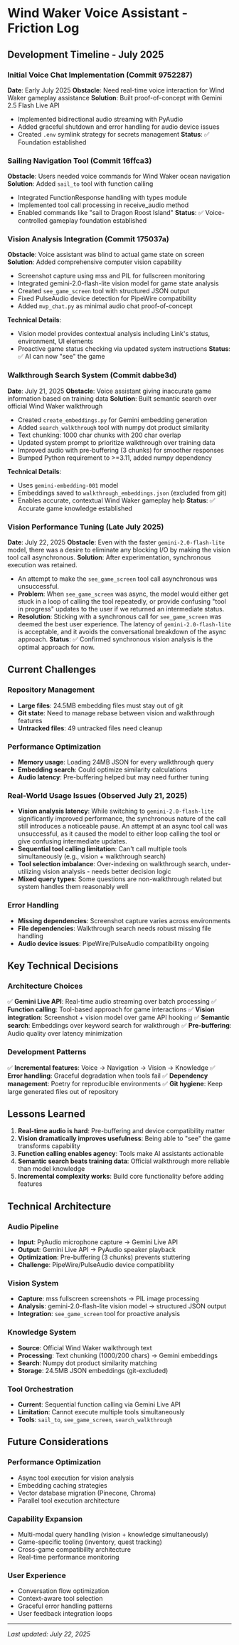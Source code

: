 # Wind Waker Voice Assistant - Friction Log

## Development Timeline - July 2025

### Initial Voice Chat Implementation (Commit 9752287)
**Date**: Early July 2025
**Obstacle**: Need real-time voice interaction for Wind Waker gameplay assistance
**Solution**: Built proof-of-concept with Gemini 2.5 Flash Live API
- Implemented bidirectional audio streaming with PyAudio
- Added graceful shutdown and error handling for audio device issues
- Created `.env` symlink strategy for secrets management
**Status**: ✅ Foundation established

### Sailing Navigation Tool (Commit 16ffca3)
**Obstacle**: Users needed voice commands for Wind Waker ocean navigation
**Solution**: Added `sail_to` tool with function calling
- Integrated FunctionResponse handling with types module
- Implemented tool call processing in receive_audio method
- Enabled commands like "sail to Dragon Roost Island"
**Status**: ✅ Voice-controlled gameplay foundation established

### Vision Analysis Integration (Commit 175037a)
**Obstacle**: Voice assistant was blind to actual game state on screen
**Solution**: Added comprehensive computer vision capability
- Screenshot capture using mss and PIL for fullscreen monitoring
- Integrated gemini-2.0-flash-lite vision model for game state analysis
- Created `see_game_screen` tool with structured JSON output
- Fixed PulseAudio device detection for PipeWire compatibility
- Added `mvp_chat.py` as minimal audio chat proof-of-concept

**Technical Details**:
- Vision model provides contextual analysis including Link's status, environment, UI elements
- Proactive game status checking via updated system instructions
**Status**: ✅ AI can now "see" the game

### Walkthrough Search System (Commit dabbe3d)
**Date**: July 21, 2025
**Obstacle**: Voice assistant giving inaccurate game information based on training data
**Solution**: Built semantic search over official Wind Waker walkthrough
- Created `create_embeddings.py` for Gemini embedding generation
- Added `search_walkthrough` tool with numpy dot product similarity
- Text chunking: 1000 char chunks with 200 char overlap
- Updated system prompt to prioritize walkthrough over training data
- Improved audio with pre-buffering (3 chunks) for smoother responses
- Bumped Python requirement to >=3.11, added numpy dependency

**Technical Details**:
- Uses `gemini-embedding-001` model
- Embeddings saved to `walkthrough_embeddings.json` (excluded from git)
- Enables accurate, contextual Wind Waker gameplay help
**Status**: ✅ Accurate game knowledge established

### Vision Performance Tuning (Late July 2025)
**Date**: July 22, 2025
**Obstacle**: Even with the faster `gemini-2.0-flash-lite` model, there was a desire to eliminate any blocking I/O by making the vision tool call asynchronous.
**Solution**: After experimentation, synchronous execution was retained.
- An attempt to make the `see_game_screen` tool call asynchronous was unsuccessful.
- **Problem**: When `see_game_screen` was async, the model would either get stuck in a loop of calling the tool repeatedly, or provide confusing "tool in progress" updates to the user if we returned an intermediate status.
- **Resolution**: Sticking with a synchronous call for `see_game_screen` was deemed the best user experience. The latency of `gemini-2.0-flash-lite` is acceptable, and it avoids the conversational breakdown of the async approach.
**Status**: ✅ Confirmed synchronous vision analysis is the optimal approach for now.

## Current Challenges

### Repository Management
- **Large files**: 24.5MB embedding files must stay out of git
- **Git state**: Need to manage rebase between vision and walkthrough features
- **Untracked files**: 49 untracked files need cleanup

### Performance Optimization
- **Memory usage**: Loading 24MB JSON for every walkthrough query
- **Embedding search**: Could optimize similarity calculations
- **Audio latency**: Pre-buffering helped but may need further tuning

### Real-World Usage Issues (Observed July 21, 2025)
- **Vision analysis latency**: While switching to `gemini-2.0-flash-lite` significantly improved performance, the synchronous nature of the call still introduces a noticeable pause. An attempt at an async tool call was unsuccessful, as it caused the model to either loop calling the tool or give confusing intermediate updates.
- **Sequential tool calling limitation**: Can't call multiple tools simultaneously (e.g., vision + walkthrough search)
- **Tool selection imbalance**: Over-indexing on walkthrough search, under-utilizing vision analysis - needs better decision logic
- **Mixed query types**: Some questions are non-walkthrough related but system handles them reasonably well

### Error Handling
- **Missing dependencies**: Screenshot capture varies across environments
- **File dependencies**: Walkthrough search needs robust missing file handling
- **Audio device issues**: PipeWire/PulseAudio compatibility ongoing

## Key Technical Decisions

### Architecture Choices
✅ **Gemini Live API**: Real-time audio streaming over batch processing
✅ **Function calling**: Tool-based approach for game interactions
✅ **Vision integration**: Screenshot + vision model over game API hooking
✅ **Semantic search**: Embeddings over keyword search for walkthrough
✅ **Pre-buffering**: Audio quality over latency minimization

### Development Patterns
✅ **Incremental features**: Voice → Navigation → Vision → Knowledge
✅ **Error handling**: Graceful degradation when tools fail
✅ **Dependency management**: Poetry for reproducible environments
✅ **Git hygiene**: Keep large generated files out of repository

## Lessons Learned

1. **Real-time audio is hard**: Pre-buffering and device compatibility matter
2. **Vision dramatically improves usefulness**: Being able to "see" the game transforms capability
3. **Function calling enables agency**: Tools make AI assistants actionable
4. **Semantic search beats training data**: Official walkthrough more reliable than model knowledge
5. **Incremental complexity works**: Build core functionality before adding features

## Technical Architecture

### Audio Pipeline
- **Input**: PyAudio microphone capture → Gemini Live API
- **Output**: Gemini Live API → PyAudio speaker playback
- **Optimization**: Pre-buffering (3 chunks) prevents stuttering
- **Challenge**: PipeWire/PulseAudio device compatibility

### Vision System
- **Capture**: mss fullscreen screenshots → PIL image processing
- **Analysis**: gemini-2.0-flash-lite vision model → structured JSON output
- **Integration**: `see_game_screen` tool for proactive analysis

### Knowledge System
- **Source**: Official Wind Waker walkthrough text
- **Processing**: Text chunking (1000/200 chars) → Gemini embeddings
- **Search**: Numpy dot product similarity matching
- **Storage**: 24.5MB JSON embeddings (git-excluded)

### Tool Orchestration
- **Current**: Sequential function calling via Gemini Live API
- **Limitation**: Cannot execute multiple tools simultaneously
- **Tools**: `sail_to`, `see_game_screen`, `search_walkthrough`

## Future Considerations

### Performance Optimization
- Async tool execution for vision analysis
- Embedding caching strategies
- Vector database migration (Pinecone, Chroma)
- Parallel tool execution architecture

### Capability Expansion
- Multi-modal query handling (vision + knowledge simultaneously)
- Game-specific tooling (inventory, quest tracking)
- Cross-game compatibility architecture
- Real-time performance monitoring

### User Experience
- Conversation flow optimization
- Context-aware tool selection
- Graceful error handling patterns
- User feedback integration loops

---
*Last updated: July 22, 2025*
